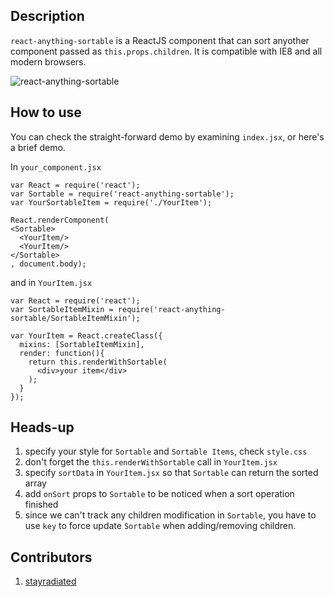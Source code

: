 ## Description
`react-anything-sortable` is a ReactJS component that can sort anyother component passed as `this.props.children`. It is compatible with IE8 and all modern browsers.

![react-anything-sortable](https://raw.githubusercontent.com/jasonslyvia/react-anything-sortable/master/demo.gif)

## How to use
You can check the straight-forward demo by examining `index.jsx`, or here's a brief demo.

In `your_component.jsx`
````
var React = require('react');
var Sortable = require('react-anything-sortable');
var YourSortableItem = require('./YourItem');

React.renderComponent(
<Sortable>
  <YourItem/>
  <YourItem/>
</Sortable>
, document.body);
````

and in `YourItem.jsx`
````
var React = require('react');
var SortableItemMixin = require('react-anything-sortable/SortableItemMixin');

var YourItem = React.createClass({
  mixins: [SortableItemMixin],
  render: function(){
    return this.renderWithSortable(
      <div>your item</div>
    );
  }
});
````

## Heads-up
1. specify your style for `Sortable` and `Sortable Items`, check `style.css`
2. don't forget the `this.renderWithSortable` call in `YourItem.jsx`
3. specify `sortData` in `YourItem.jsx` so that `Sortable` can return the sorted array
4. add `onSort` props to `Sortable` to be noticed when a sort operation finished
5. since we can't track any children modification in `Sortable`, you have to use `key` to force update `Sortable` when adding/removing children.

## Contributors

1. [stayradiated](https://github.com/stayradiated)
